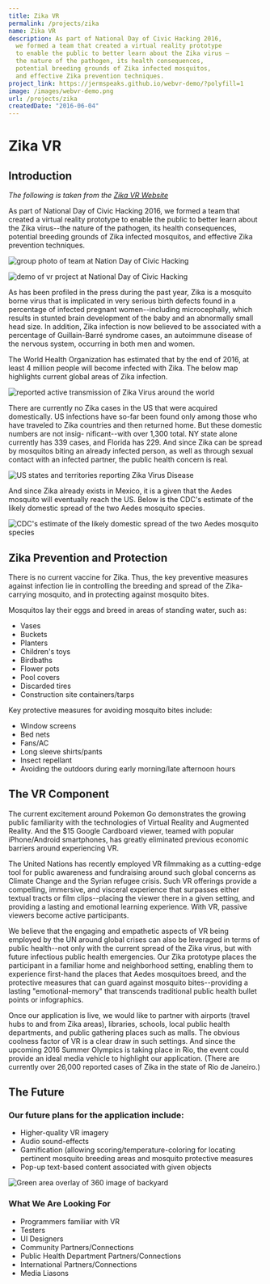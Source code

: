 ```yaml
---
title: Zika VR
permalink: /projects/zika
name: Zika VR
description: As part of National Day of Civic Hacking 2016,
  we formed a team that created a virtual reality prototype
  to enable the public to better learn about the Zika virus –
  the nature of the pathogen, its health consequences,
  potential breeding grounds of Zika infected mosquitos,
  and effective Zika prevention techniques.
project_link: https://jermspeaks.github.io/webvr-demo/?polyfill=1
image: /images/webvr-demo.png
url: /projects/zika
createdDate: "2016-06-04"
---
```


# Zika VR

## Introduction

*The following is taken from the [Zika VR Website](https://zika-vr.github.io/)*

As part of National Day of Civic Hacking 2016, we formed a team that created a
virtual reality prototype to enable the public to better learn about the Zika
virus--the nature of the pathogen, its health consequences, potential breeding
grounds of Zika infected mosquitos, and effective Zika prevention techniques.

![group photo of team at Nation Day of Civic Hacking](/images/group-photo.png)

![demo of vr project at National Day of Civic Hacking](/images/vr-demo.png)

As has been profiled in the press during the past year, Zika is a mosquito
borne virus that is implicated in very serious birth defects found in a
percentage of infected pregnant women--including microcephally, which results
in stunted brain development of the baby and an abnormally small head size. In
addition, Zika infection is now believed to be associated with a percentage of
Guillain-Barré syndrome cases, an autoimmune disease of the nervous system,
occurring in both men and women.

The World Health Organization has estimated that by the end of 2016, at least 4
million people will become infected with Zika. The below map highlights current
global areas of Zika infection.

![reported active transmission of Zika Virus around the world](/images/zika-world-map.png)

There are currently no Zika cases in the US that were acquired domestically. US
infections have so-far been found only among those who have traveled to Zika
countries and then returned home. But these domestic numbers are not insig-
nificant--with over 1,300 total. NY state alone currently has 339 cases, and
Florida has 229. And since Zika can be spread by mosquitos biting an already
infected person, as well as through sexual contact with
an infected partner, the public health concern is real.

![US states and territories reporting Zika Virus Disease](/images/zika-us-map.png)

And since Zika already exists in Mexico, it is a given that the Aedes mosquito
will eventually reach the US. Below is the CDC's estimate of the likely domestic
spread of the two Aedes mosquito species.

![CDC's estimate of the likely domestic spread of the two Aedes mosquito species](/images/mosquito-us-map.png)

## Zika Prevention and Protection

There is no current vaccine for Zika. Thus, the key preventive measures against infection lie in controlling the breeding and spread of the Zika-carrying mosquito, and in protecting against mosquito bites.

Mosquitos lay their eggs and breed in areas of standing water, such as:

- Vases
- Buckets
- Planters
- Children's toys
- Birdbaths
- Flower pots
- Pool covers
- Discarded tires
- Construction site containers/tarps

Key protective measures for avoiding mosquito bites include:

- Window screens
- Bed nets
- Fans/AC
- Long sleeve shirts/pants
- Insect repellant
- Avoiding the outdoors during early morning/late afternoon hours

## The VR Component

The current excitement around Pokemon Go demonstrates the growing public
familiarity with the technologies of Virtual Reality and Augmented Reality. And
the $15 Google Cardboard viewer, teamed with popular iPhone/Android
smartphones, has greatly eliminated previous economic barriers around
experiencing VR.

The United Nations has recently employed VR filmmaking as a cutting-edge tool
for public awareness and fundraising around such global concerns as Climate
Change and the Syrian refugee crisis. Such VR offerings provide a compelling,
immersive, and visceral experience that surpasses either textual tracts or film
clips--placing the viewer there in a given setting, and providing a lasting and
emotional learning experience. With VR, passive viewers become active
participants.

We believe that the engaging and empathetic aspects of VR being employed by the
UN around global crises can also be leveraged in terms of public health--not
only with the current spread of the Zika virus, but with future infectious
public health emergencies. Our Zika prototype places the participant in a
familiar home and neighborhood setting, enabling them to experience first-hand
the places that Aedes mosquitoes breed, and the protective measures that can
guard against mosquito bites--providing a lasting "emotional-memory" that
transcends traditional public health bullet points or infographics.

Once our application is live, we would like to partner with airports (travel
hubs to and from Zika areas), libraries, schools, local public health
departments, and public gathering places such as malls. The obvious coolness
factor of VR is a clear draw in such settings. And since the upcoming 2016
Summer Olympics is taking place in Rio, the event could provide an ideal media
vehicle to highlight our application. (There are currently over 26,000 reported
cases of Zika in the state of Rio de Janeiro.)

## The Future

### Our future plans for the application include:

- Higher-quality VR imagery
- Audio sound-effects
- Gamification (allowing scoring/temperature-coloring for locating pertinent
  mosquito breeding areas and mosquito protective measures
- Pop-up text-based content associated with given objects

![Green area overlay of 360 image of backyard](/images/overlay.png)

### What We Are Looking For

- Programmers familiar with VR
- Testers
- UI Designers
- Community Partners/Connections
- Public Health Department Partners/Connections
- International Partners/Connections
- Media Liasons
